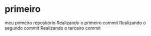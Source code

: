 # primeiro
 meu primeiro repositório
 Realizando o primeiro commit
 Realizando o segundo commit
 Realizando o terceiro commit
